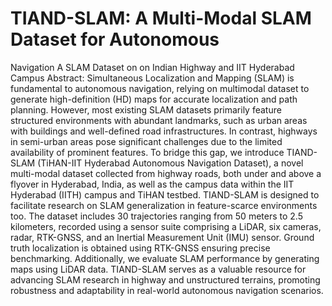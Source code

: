 # TIAND-SLAM: A Multi-Modal SLAM Dataset for Autonomous
Navigation
A SLAM Dataset on on Indian Highway and IIT Hyderabad Campus
Abstract: Simultaneous Localization and Mapping (SLAM) is fundamental to autonomous navigation, relying on multimodal dataset to generate high-definition (HD) maps for accurate localization and path planning. However, most existing SLAM datasets primarily feature structured environments with abundant landmarks, such as urban areas with buildings and well-defined road infrastructures. In contrast, highways in semi-urban areas pose significant challenges due to the limited availability of prominent features. To bridge this gap, we introduce TIAND-SLAM (TiHAN-IIT Hyderabad Autonomous Navigation Dataset), a novel multi-modal dataset collected from highway roads, both under and above a flyover in Hyderabad, India, as well as the campus data within the IIT Hyderabad (IITH) campus and TiHAN testbed. TIAND-SLAM is designed to facilitate research on SLAM generalization in feature-scarce environments too. The dataset includes 30 trajectories ranging from 50 meters to 2.5 kilometers, recorded using a sensor suite comprising a LiDAR, six cameras, radar, RTK-GNSS, and an Inertial Measurement Unit (IMU) sensor. Ground truth localization is obtained using RTK-GNSS ensuring precise benchmarking. Additionally, we evaluate SLAM performance by generating maps using LiDAR data. TIAND-SLAM serves as a valuable resource for advancing SLAM research in highway and unstructured terrains, promoting robustness and adaptability in real-world autonomous navigation scenarios.


